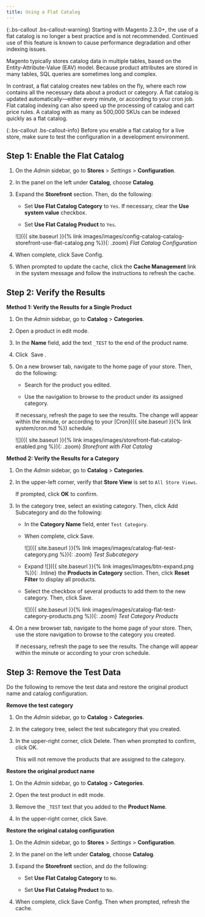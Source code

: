 ```yaml
---
title: Using a Flat Catalog
---
```


{:.bs-callout .bs-callout-warning}
Starting with Magento 2.3.0+, the use of a flat catalog is no longer a best practice and is not recommended. Continued use of this feature is known to cause performance degradation and other indexing issues.

Magento typically stores catalog data in multiple tables, based on the Entity-Attribute-Value (EAV) model. Because product attributes are stored in many tables, SQL queries are sometimes long and complex.

In contrast, a flat catalog creates new tables on the fly, where each row contains all the necessary data about a product or category. A flat catalog is updated automatically—either every minute, or according to your cron job. Flat catalog indexing can also speed up the processing of catalog and cart price rules. A catalog with as many as 500,000 SKUs can be indexed quickly as a flat catalog.

{:.bs-callout .bs-callout-info}
Before you enable a flat catalog for a live store, make sure to test the configuration in a development environment.

## Step 1: Enable the Flat Catalog

1. On the _Admin_ sidebar, go to **Stores** > _Settings_ > **Configuration**.

1. In the panel on the left under **Catalog**, choose **Catalog**.

1. Expand the **Storefront** section. Then, do the following:

    - Set **Use Flat Catalog Category** to `Yes`. If necessary, clear the **Use system value** checkbox.

    - Set **Use Flat Catalog Product** to `Yes`.

    ![]({{ site.baseurl }}{% link images/images/config-catalog-catalog-storefront-use-flat-catalog.png %}){: .zoom}
    _Flat Catalog Configuration_

1. When complete, click <span class="btn">Save Config</span>.

1. When prompted to update the cache, click the **Cache Management** link in the system message and follow the instructions to refresh the cache.

## Step 2: Verify the Results

**Method 1: Verify the Results for a Single Product**

   1. On the _Admin_ sidebar, go to **Catalog** > **Categories**.

   1. Open a product in edit mode.

   1. In the **Name** field, add the text `_TEST` to the end of the product name.

   1. Click <span class="btn"> Save </span>.

   1. On a new browser tab, navigate to the home page of your store. Then, do the following:

       - Search for the product you edited.

       - Use the navigation to browse to the product under its assigned category.

        If necessary, refresh the page to see the results. The change will appear within the minute, or according to your [Cron]({{ site.baseurl }}{% link system/cron.md %}) schedule.

        ![]({{ site.baseurl }}{% link images/images/storefront-flat-catalog-enabled.png %}){: .zoom}
        _Storefront with Flat Catalog_

**Method 2: Verify the Results for a Category**

   1. On the _Admin_ sidebar, go to **Catalog** > **Categories**.

   1. In the upper-left corner, verify that **Store View** is set to `All Store Views`.

        If prompted, click **OK** to confirm.

   1. In the category tree, select an existing category. Then, click <span class="btn">Add Subcategory</span> and do the following:

       - In the **Category Name** field, enter `Test Category`.

       - When complete, click <span class="btn">Save</span>.

            ![]({{ site.baseurl }}{% link images/images/catalog-flat-test-category.png %}){: .zoom}
            _Test Subcategory_

       - Expand ![]({{ site.baseurl }}{% link images/images/btn-expand.png %}){: .Inline} the **Products in Category** section. Then, click **Reset Filter** to display all products.

       - Select the checkbox of several products to add them to the new category. Then, click <span class="btn">Save</span>.

            ![]({{ site.baseurl }}{% link images/images/catalog-flat-test-category-products.png %}){: .zoom}
            _Test Category Products_

   1. On a new browser tab, navigate to the home page of your store. Then, use the store navigation to browse to the category you created.

        If necessary, refresh the page to see the results. The change will appear within the minute or according to your cron schedule.

## Step 3: Remove the Test Data

Do the following to remove the test data and restore the original product name and catalog configuration.

**Remove the test category**

   1. On the _Admin_ sidebar, go to **Catalog** > **Categories**.

   1. In the category tree, select the test subcategory that you created.

   1. In the upper-right corner, click <span class="btn">Delete</span>. Then when prompted to confirm, click <span class="btn">OK</span>.

        This will not remove the products that are assigned to the category.

**Restore the original product name**

   1. On the _Admin_ sidebar, go to **Catalog** > **Categories**.

   1. Open the test product in edit mode.

   1. Remove the `_TEST` text that you added to the **Product Name**.

   1. In the upper-right corner, click <span class="btn">Save</span>.

**Restore the original catalog configuration**

   1. On the _Admin_ sidebar, go to **Stores** > _Settings_ > **Configuration**.

   1. In the panel on the left under **Catalog**, choose **Catalog**.

   1. Expand the **Storefront** section, and do the following:

       - Set **Use Flat Catalog Category** to `No`.

       - Set **Use Flat Catalog Product** to `No`.

   1. When complete, click <span class="btn">Save Config</span>. Then when prompted, refresh the cache.

